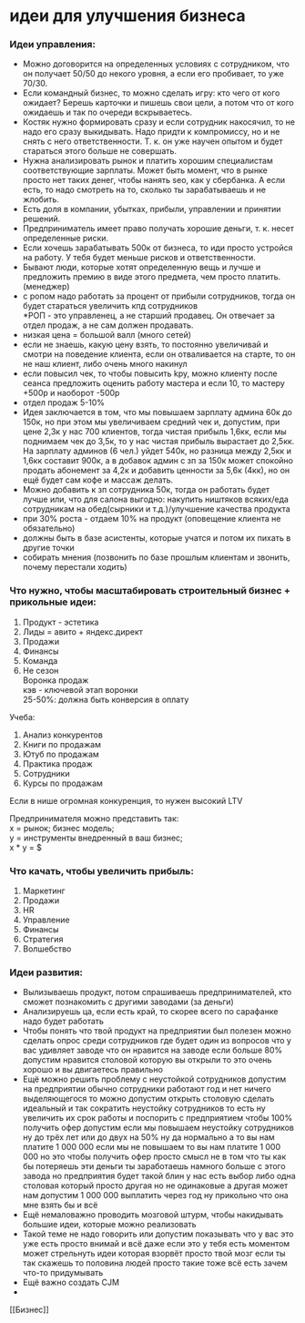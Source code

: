 # идеи для улучшения бизнеса  
### Идеи управления:  
- Можно договорится на определенных условиях с сотрудником, что он получает 50/50 до некого уровня, а если его пробивает, то уже 70/30.  
- Если командный бизнес, то можно сделать игру: кто чего от кого ожидает? Берешь карточки и пишешь свои цели, а потом что от кого ожидаешь и так по очереди вскрываетесь.  
- Костяк нужно формировать сразу и если сотрудник накосячил, то не надо его сразу выкидывать. Надо придти к компромиссу, но и не снять с него ответственности. Т. к. он уже научен опытом и будет стараться этого больше не совершать.  
- Нужна анализировать рынок и платить хорошим специалистам соответствующие зарплаты. Может быть момент, что в рынке просто нет таких денег, чтобы нанять seo, как у сбербанка. А если есть, то надо смотреть на то, сколько ты зарабатываешь и не жлобить.  
- Есть доля в компании, убытках, прибыли, управлении и принятии решений.  
- Предприниматель имеет право получать хорошие деньги, т. к. несет определенные риски.  
- Если хочешь зарабатывать 500к от бизнеса, то иди просто устройся на работу. У тебя будет меньше рисков и ответственности.  
- Бывают люди, которые хотят определенную вещь и лучше и предложить премию в виде этого предмета, чем просто платить. (менеджер)  
- с ропом надо работать за процент от прибыли сотрудников, тогда он будет стараться увеличить кпд сотрудников  
*РОП - это управленец, а не старший продавец. Он отвечает за отдел продаж, а не сам должен продавать.  
- низкая цена = большой валл (много сетей)  
- если не знаешь, какую цену взять, то постоянно увеличивай и смотри на поведение клиента, если он отваливается на старте, то он не наш клиент, либо очень много накинул  
- если повысил чек, то чтобы повысить kpy, можно клиенту после сеанса предложить оценить работу мастера и если 10, то мастеру +500р и наоборот -500р  
- отдел продаж 5-10%  
- Идея заключается в том, что мы повышаем зарплату админа 60к до 150к, но при этом мы увеличиваем средний чек и, допустим, при цене 2,3к у нас 700 клиентов, тогда чистая прибыль 1,6кк, если мы поднимаем чек до 3,5к, то у нас чистая прибыль вырастает до 2,5кк. На зарплату админов (6 чел.) уйдет 540к, но разница между 2,5кк и 1,6кк составит 900к, а в добавок админ с зп за 150к может спокойно продать абонемент за 4,2к и добавить ценности за 5,6к (4кк), но он ещё будет сам кофе и  массаж делать.  
- Можно добавить к зп сотрудника 50к, тогда он работать будет лучше или, что для салона выгодно: накупить ништяков всяких/еда сотрудникам на обед(сырники и т.д.)/улучшение качества продукта  
- при 30% роста - отдаем 10% на продукт (оповещение клиента не обязательно)  
- должны быть в базе асистенты, которые учатся и потом их пихать в другие точки  
- собирать мнения (позвонить по базе прошлым клиентам и звонить, почему перестали ходить)  
### Что нужно, чтобы масштабировать строительный бизнес + прикольные идеи:  
1. Продукт - эстетика  
2. Лиды = авито + яндекс.директ  
3. Продажи  
4. Финансы  
5. Команда  
6. Не сезон  
Воронка продаж  
кэв - ключевой этап воронки    
25-50%: должна быть конверсия в оплату  
  
Учеба:  
1. Анализ конкурентов  
2. Книги по продажам  
3. Ютуб по продажам  
4. Практика продаж  
5. Сотрудники  
6. Курсы по продажам  
  
Если в нише огромная конкуренция, то нужен высокий LTV  
  
Предпринимателя можно представить так:  
x = рынок; бизнес модель;  
y = инструменты внедренный в ваш бизнес;  
x * y = $  
### Что качать, чтобы увеличить прибыль:  
1. Маркетинг  
2. Продажи  
3. HR  
4. Управление  
5. Финансы  
6. Стратегия  
7. Волшебство  
  
### Идеи развития:  
- Вылизываешь продукт, потом спрашиваешь предпринимателей, кто сможет познакомить с другими заводами (за деньги)  
- Анализируешь ца, если есть край,  то скорее всего по сарафанке надо будет работать  
- Чтобы понять что твой продукт на предприятии был полезен можно сделать опрос среди сотрудников где будет один из вопросов что у вас удивляет заводе что он нравится на заводе если больше 80% допустим нравится столовой которую вы открыли то это очень хорошо и вы двигаетесь правильно  
- Ещё можно решить проблему с неустойкой сотрудников допустим на предприятии обычно сотрудники работают год и нет ничего выделяющегося то можно допустим открыть столовую сделать идеальный и так сократить неустойку сотрудников то есть ну увеличить их срок работы и поспорить с предприятием чтобы 100% получить офер допустим если мы повышаем неустойку сотрудников ну до трёх лет или до двух на 50% ну да нормально а то вы нам платите 1 000 000 если мы не повышаем то вы нам платите 1 000 000 но это чтобы получить офер просто смысл не в том что ты как бы потеряешь эти деньги ты заработаешь намного больше с этого завода но предприятия будет такой блин у нас есть выбор либо одна столовая который просто другая но не одинаковые а другая может нам допустим 1 000 000 выплатить через год ну прикольно что она мне взять бы и всё  
- Ещё немаловажно проводить мозговой штурм, чтобы накидывать большие идеи, которые можно реализовать  
- Такой теме не надо говорить или допустим показывать что у вас это уже есть просто внимай и всё даже если это у тебя есть моментом может стрельнуть идеи которая взорвёт просто твой мозг если ты так скажешь то половина людей просто такие тоже всё есть зачем что-то придумывать   
- Ещё важно создать CJM  
-   
[[Бизнес]]